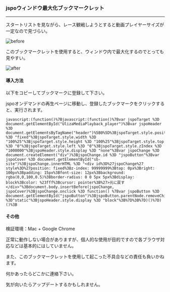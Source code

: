 ### jspoウィンドウ最大化ブックマークレット
---

スタートリストを見ながら、レース観戦しようとすると動画プレイヤーサイズが一定なので見づらい。

![before](https://cloud.githubusercontent.com/assets/11017173/18358655/1e1845e0-7631-11e6-9cda-9ca6ded4ef32.png)

このブックマークレットを使用すると、ウィンドウ内で最大化するのでとっても見やすい。

![after](https://cloud.githubusercontent.com/assets/11017173/18358650/15dadd70-7631-11e6-9560-5add20f509b5.png)


#### 導入方法

以下をコピーしてブックマークに登録して下さい。

jspoオンデマンドの再生ページに移動し、登録したブックマークをクリックすると、実行されます。

```
javascript:(function()%7Bjavascript:(function()%7Bvar jspoTarget %3D document.getElementById("UlizaMediaPlayback_player")%3Bvar jspoHeader %3D document.getElementsByTagName("header")%5B0%5D%3BjspoTarget.style.position %3D "fixed"%3BjspoTarget.style.width %3D "100%25"%3BjspoTarget.style.height %3D "100%25"%3BjspoTarget.style.top %3D "0"%3BjspoTarget.style.left %3D "0"%3BjspoTarget.style.zIndex %3D "1000000"%3BjspoHeader.style.display %3D "none"%3Bvar jspoChange %3D document.createElement("div")%3BjspoChange.id %3D "jspoButton"%3Bvar jspoCover %3D document.getElementById("sb-site")%3BjspoChange.innerHTML %3D "<div id%3D%27jspoChange%27 style%3D%27position: fixed%3Bz-index: 99999999%3Btop: 0px%3Bright: 100px%3Bpadding: 15px%3Bfont-size: 12px%3Bbackground: rgba(0,0,100,0.5)%3Bborder-radius: 0 0 5px 5px%3Bdisplay: block%3Bcolor: %23fff%3Bcursor: pointer%3B%27>元に戻す</div>"%3Bdocument.body.insertBefore(jspoChange, jspoCover)%3BjspoChange.onclick %3D function() %7Bvar jspoButton %3D document.getElementById("jspoButton")%3BjspoButton.parentNode.removeChild(jspoButton)%3BjspoTarget.style.position %3D"static"%3BjspoHeader.style.display %3D "block"%3B%7D%3B%7D)()%7D)()%3B
```

#### その他

検証環境：Mac + Google Chrome

正常に動作しない場合がありますが、個人的な使用が目的ですので各ブラウザ対応などは基本的にはしていません。

また、このブックマークレットを使用して起こった不具合などの責任も負いかねます。

何かあったらどこかに連絡下さい。

気が向いたらアップデートするかもしれません。